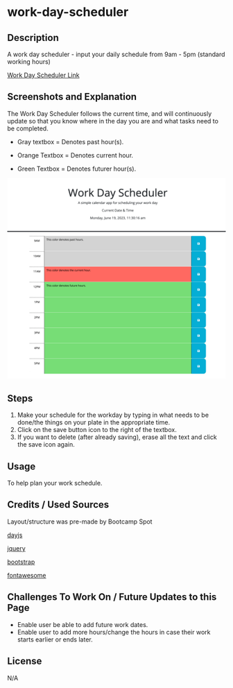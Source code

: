 # work-day-scheduler

## Description
A work day scheduler - input your daily schedule from 9am - 5pm (standard working hours)

[Work Day Scheduler Link](https://uwlryoung.github.io/work-day-scheduler/)

## Screenshots and Explanation
The Work Day Scheduler follows the current time, and will continuously update so that you know where in the day you are and what tasks need to be completed. 

- Gray textbox = Denotes past hour(s).

- Orange Textbox = Denotes current hour.

- Green Textbox = Denotes futurer hour(s).

![Work Day Scheduler](./assets/images/work-day-scheduler.png)


## Steps
1. Make your schedule for the workday by typing in what needs to be done/the things on your plate in the appropriate time. 
2. Click on the save button icon to the right of the textbox. 
3. If you want to delete (after already saving), erase all the text and click the save icon again.

## Usage
To help plan your work schedule.

## Credits / Used Sources
Layout/structure was pre-made by Bootcamp Spot

[dayjs](https://day.js.org/) 

[jquery](https://jquery.com/)

[bootstrap](https://getbootstrap.com/)

[fontawesome](https://fontawesome.com/start)

## Challenges To Work On / Future Updates to this Page
- Enable user be able to add future work dates. 
- Enable user to add more hours/change the hours in case their work starts earlier or ends later. 


## License
N/A

